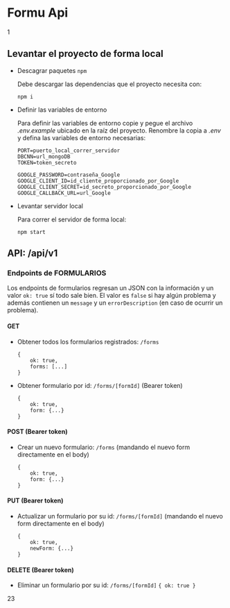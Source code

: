# Formu Api

1

## Levantar el proyecto de forma local

- Descagrar paquetes `npm`

  Debe descargar las dependencias que el proyecto necesita con:

  ```
  npm i
  ```

- Definir las variables de entorno

  Para definir las variables de entorno copie y pegue el archivo _.env.example_ ubicado en la raíz del proyecto. Renombre la copia a _.env_ y defina las variables de entorno necesarias:

  ```
  PORT=puerto_local_correr_servidor
  DBCNN=url_mongoDB
  TOKEN=token_secreto

  GOOGLE_PASSWORD=contraseña_Google
  GOOGLE_CLIENT_ID=id_cliente_proporcionado_por_Google
  GOOGLE_CLIENT_SECRET=id_secreto_proporcionado_por_Google
  GOOGLE_CALLBACK_URL=url_Google
  ```

- Levantar servidor local

  Para correr el servidor de forma local:

  ```
  npm start
  ```

## API: /api/v1

### **Endpoints de FORMULARIOS**

Los endpoints de formularios regresan un JSON con la información y un valor `ok: true` sí todo sale bien. El valor es `false` si hay algún problema y además contienen un `message` y un `errorDescription` (en caso de ocurrir un problema).

#### GET

- Obtener todos los formularios registrados: `/forms`
  ```
  {
      ok: true,
      forms: [...]
  }
  ```
- Obtener formulario por id: `/forms/[formId]` (Bearer token)
  ```
  {
      ok: true,
      form: {...}
  }
  ```

#### POST (Bearer token)

- Crear un nuevo formulario: `/forms` (mandando el nuevo form directamente en el body)
  ```
  {
      ok: true,
      form: {...}
  }
  ```

#### PUT (Bearer token)

- Actualizar un formulario por su id: `/forms/[formId]` (mandando el nuevo form directamente en el body)
  ```
  {
      ok: true,
      newForm: {...}
  }
  ```

#### DELETE (Bearer token)

- Eliminar un formulario por su id: `/forms/[formId]`
`{ ok: true }`
<!-- ---

### **End-points de USUARIOS** -->

23
